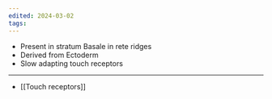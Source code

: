 ```yaml
---
edited: 2024-03-02
tags:
---
```

- Present in stratum Basale in rete ridges 
- Derived from Ectoderm
- Slow adapting touch receptors

---
- [[Touch receptors]] 